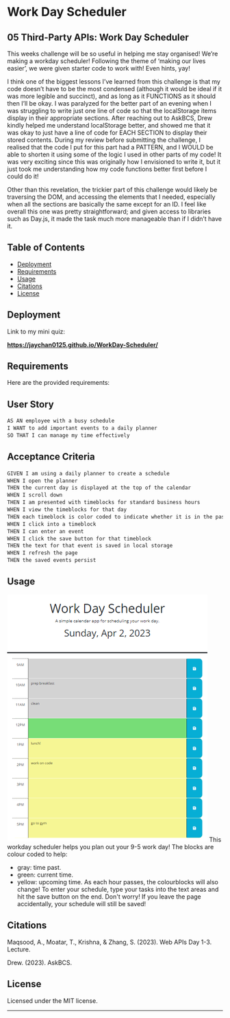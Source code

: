 # Work Day Scheduler

## 05 Third-Party APIs: Work Day Scheduler

This weeks challenge will be so useful in helping me stay organised! We’re making a workday scheduler! Following the theme of ‘making our lives easier’, we were given starter code to work with! Even hints, yay! 

I think one of the biggest lessons I’ve learned from this challenge is that my code doesn’t have to be the most condensed (although it would be ideal if it was more legible and succinct), and as long as it FUNCTIONS as it should then I’ll be okay. I was paralyzed for the better part of an evening when I was struggling to write just one line of code so that the localStorage items display in their appropriate sections. After reaching out to AskBCS, Drew kindly helped me understand localStorage better, and showed me that it was okay to just have a line of code for EACH SECTION to display their stored contents. During my review before submitting the challenge, I realised that the code I put for this part had a PATTERN, and I WOULD be able to shorten it using some of the logic I used in other parts of my code! It was very exciting since this was originally how I envisioned to write it, but it just took me understanding how my code functions better first before I could do it! 

Other than this revelation, the trickier part of this challenge would likely be traversing the DOM, and accessing the elements that I needed, especially when all the sections are basically the same except for an ID. 
I feel like overall this one was pretty straightforward; and given access to libraries such as Day.js, it made the task much more manageable than if I didn’t have it. 
 

## Table of Contents

- [Deployment](#deployment)
- [Requirements](#requirements)
- [Usage](#usage)
- [Citations](#citations)
- [License](#license)

## Deployment

Link to my mini quiz: 

**https://jaychan0125.github.io/WorkDay-Scheduler/**


## Requirements

Here are the provided requirements:
## User Story
```md
AS AN employee with a busy schedule
I WANT to add important events to a daily planner
SO THAT I can manage my time effectively
```

## Acceptance Criteria
```md
GIVEN I am using a daily planner to create a schedule
WHEN I open the planner
THEN the current day is displayed at the top of the calendar
WHEN I scroll down
THEN I am presented with timeblocks for standard business hours
WHEN I view the timeblocks for that day
THEN each timeblock is color coded to indicate whether it is in the past, present, or future
WHEN I click into a timeblock
THEN I can enter an event
WHEN I click the save button for that timeblock
THEN the text for that event is saved in local storage
WHEN I refresh the page
THEN the saved events persist
```


## Usage

![WorkDay Scheduler](./Assets/workdayscheduler.png) 
This workday scheduler helps you plan out your 9-5 work day! 
The blocks are colour coded to help: 
- gray: time past.
- green: current time.
- yellow: upcoming time.
As each hour passes, the colourblocks will also change! 
To enter your schedule, type your tasks into the text areas and hit the save button on the end. Don't worry! If you leave the page accidentally, your schedule will still be saved! 


## Citations

Maqsood, A., Moatar, T., Krishna, &amp; Zhang, S. (2023). Web APIs Day 1-3. Lecture. 

Drew. (2023). AskBCS.

## License

Licensed under the MIT license.

---









